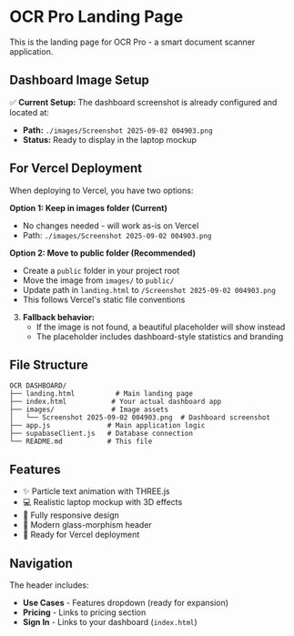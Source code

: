 # OCR Pro Landing Page

This is the landing page for OCR Pro - a smart document scanner application.

## Dashboard Image Setup

✅ **Current Setup:**
The dashboard screenshot is already configured and located at:
- **Path:** `./images/Screenshot 2025-09-02 004903.png`
- **Status:** Ready to display in the laptop mockup

## For Vercel Deployment

When deploying to Vercel, you have two options:

**Option 1: Keep in images folder (Current)**
- No changes needed - will work as-is on Vercel
- Path: `./images/Screenshot 2025-09-02 004903.png`

**Option 2: Move to public folder (Recommended)**
- Create a `public` folder in your project root
- Move the image from `images/` to `public/`
- Update path in `landing.html` to `/Screenshot 2025-09-02 004903.png`
- This follows Vercel's static file conventions

3. **Fallback behavior:**
   - If the image is not found, a beautiful placeholder will show instead
   - The placeholder includes dashboard-style statistics and branding

## File Structure
```
OCR DASHBOARD/
├── landing.html          # Main landing page
├── index.html           # Your actual dashboard app
├── images/              # Image assets
│   └── Screenshot 2025-09-02 004903.png  # Dashboard screenshot
├── app.js              # Main application logic
├── supabaseClient.js   # Database connection
└── README.md           # This file
```

## Features

- ✨ Particle text animation with THREE.js
- 💻 Realistic laptop mockup with 3D effects
- 📱 Fully responsive design
- 🎨 Modern glass-morphism header
- 🚀 Ready for Vercel deployment

## Navigation

The header includes:
- **Use Cases** - Features dropdown (ready for expansion)
- **Pricing** - Links to pricing section
- **Sign In** - Links to your dashboard (`index.html`)